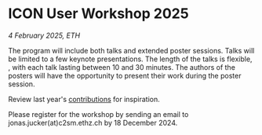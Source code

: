 # ICON User Workshop 2025

*4 February 2025, ETH*

The program will include both talks and extended poster sessions. Talks will be limited to a few keynote presentations.
The length of the talks is flexible, , with each talk lasting between 10 and 30 minutes. The authors of the posters will have the opportunity to present their work during the poster session.

Review last year's [contributions](2024.md) for inspiration.
 
Please register for the workshop by sending an email to jonas.jucker(at)c2sm.ethz.ch by 18 December 2024.